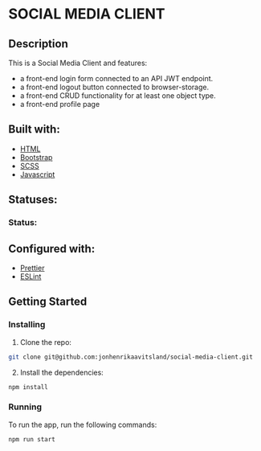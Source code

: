 # SOCIAL MEDIA CLIENT

## Description

This is a Social Media Client and features:

- a front-end login form connected to an API JWT endpoint.
- a front-end logout button connected to browser-storage.
- a front-end CRUD functionality for at least one object type.
- a front-end profile page

## Built with: 

- [HTML](https://developer.mozilla.org/en-US/docs/Web/HTML)
- [Bootstrap](https://getbootstrap.com/)
- [SCSS](https://sass-lang.com/)
- [Javascript](https://developer.mozilla.org/en-US/docs/Web/JavaScript)

## Statuses:

### Status:



## Configured with:

- [Prettier](https://prettier.io/)
- [ESLint](https://eslint.org/)


## Getting Started

### Installing

1. Clone the repo:

```bash
git clone git@github.com:jonhenrikaavitsland/social-media-client.git
```

2. Install the dependencies:

```
npm install
```

### Running

To run the app, run the following commands:

```bash
npm run start